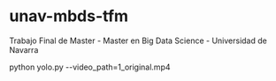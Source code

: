 # unav-mbds-tfm
Trabajo Final de Master - Master en Big Data Science - Universidad de Navarra

python yolo.py --video_path=1_original.mp4
